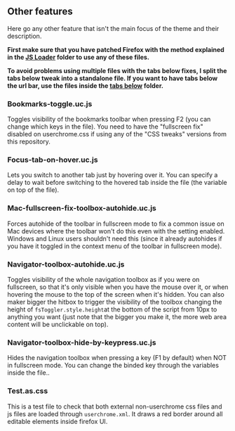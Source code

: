 <h2>Other features</h2>
<p>Here go any other feature that isn't the main focus of the theme and their description.</p>

<b>First make sure that you have patched Firefox with the method explained in the <a href="https://github.com/Izheil/Quantum-Nox-Firefox-Dark-Full-Theme/tree/master/Multirow%20and%20other%20functions/JS%20Loader">JS Loader</a> folder to use any of these files.</b>

<b>To avoid problems using multiple files with the tabs below fixes, I split the tabs below tweak into a standalone file. If you want to have tabs below the url bar, use the files inside the <a href="https://github.com/Izheil/Quantum-Nox-Firefox-Dark-Full-Theme/tree/master/Multirow%20and%20other%20functions/Tabs%20below">tabs below</a> folder.</b>

<h3>Bookmarks-toggle.uc.js</h3>
<p>Toggles visibility of the bookmarks toolbar when pressing F2 (you can change which keys in the file). You need to have the "fullscreen fix" disabled on userchrome.css if using any of the "CSS tweaks" versions from this repository.</p>

<h3>Focus-tab-on-hover.uc.js</h3>
<p>Lets you switch to another tab just by hovering over it. You can specify a delay to wait before switching to the hovered tab inside the file (the variable on top of the file).</p>

<h3>Mac-fullscreen-fix-toolbox-autohide.uc.js</h3>
<p>Forces autohide of the toolbar in fullscreen mode to fix a common issue on Mac devices where the toolbar won't do this even with the setting enabled. Windows and Linux users shouldn't need this (since it already autohides if you have it toggled in the context menu of the toolbar in fullscreen mode).</p>

<h3>Navigator-toolbox-autohide.uc.js</h3>
<p>Toggles visibility of the whole navigation toolbox as if you were on fullscreen, so that it's only visible when you have the mouse over it, or when hovering the mouse to the top of the screen when it's hidden. You can also maker bigger the hitbox to trigger the visibility of the toolbox changing the height of <code>fsToggler.style.height</code>at the bottom of the script from 10px to anything you want (just note that the bigger you make it, the more web area content will be unclickable on top).</p>

<h3>Navigator-toolbox-hide-by-keypress.uc.js</h3>
<p>Hides the navigation toolbox when pressing a key (F1 by default) when NOT in fullscreen mode. You can change the binded key through the variables inside the file..</p>

<h3>Test.as.css</h3>
<p>This is a test file to check that both external non-userchrome css files and js files are loaded through <code>userchrome.xml</code>. It draws a red border around all editable elements inside firefox UI.</p>